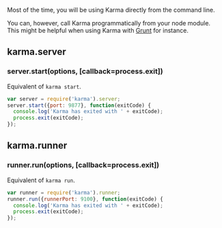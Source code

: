 Most of the time, you will be using Karma directly from the command line.

You can, however, call Karma programmatically from your node module. This might be helpful when
using Karma with [Grunt] for instance.



## karma.server

### **server.start(options, [callback=process.exit])**

Equivalent of `karma start`.

```javascript
var server = require('karma').server;
server.start({port: 9877}, function(exitCode) {
  console.log('Karma has exited with ' + exitCode);
  process.exit(exitCode);
});
```

## karma.runner

### **runner.run(options, [callback=process.exit])**

Equivalent of `karma run`.

```javascript
var runner = require('karma').runner;
runner.run({runnerPort: 9100}, function(exitCode) {
  console.log('Karma has exited with ' + exitCode);
  process.exit(exitCode);
});
```

[Grunt]: http://gruntjs.com/
